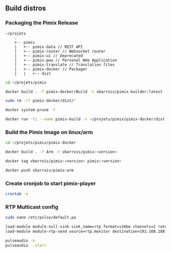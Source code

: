 ## Build distros
### Packaging the Pimix Release
```
~/projets
    .
    +-- pimix
    |   +-- pimix-data // REST API
    |   +-- pimix-router // Websocket router
    |   +-- pimix-ui // Deprecated
    |   +-- pimix-pwa // Personal Web Application
    |   +-- pimix-translate // Translation files
    |   +-- pimix-docker // Packager
    |   |   +-- dist
```
```sh
cd ~/projets/pimix
```
```sh
docker build . -f pimix-docker/Build -t vbarrois/pimix-builder:latest
```
```sh
sudo rm -rf pimix-docker/dist/*
```
```sh
docker system prune -f
```
```sh
docker run -ti --name pimix-build -v ~/projets/pimix/pimix-docker/dist:/home vbarrois/pimix-builder:latest
```
### Build the Pimix Image on linux/arm
```sh
cd ~/projets/pimix/pimix-docker
```
```sh
docker build . -f Arm -t vbarrois/pimix:<version>
```
```sh
docker tag vbarrois/pimix:<version> pimix:<version>
```
```sh
docker push vbarrois/pimix:arm
```

### Create cronjob to start pimix-player
```sh
crontab -e
```

### RTP Multicast config
```sh
sudo nano /etc/pulse/default.pa
```
```sh
load-module module-null-sink sink_name=rtp format=s16be channels=2 rate=44100 sink_properties="device.description='RTP Multicast Sink'"
load-module module-rtp-send source=rtp.monitor destination=192.168.188.101 port=5004 loop=1
```
```sh
pulseaudio -k
pulseaudio --start
```
